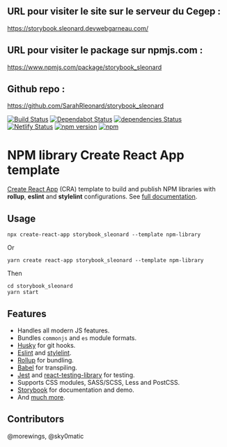 ## URL pour visiter le site sur le serveur du Cegep : 
https://storybook.sleonard.devwebgarneau.com/
## URL pour visiter le package sur npmjs.com : 
https://www.npmjs.com/package/storybook_sleonard
## Github repo : 
https://github.com/SarahRleonard/storybook_sleonard

[![Build Status](https://travis-ci.com/morewings/cra-template-npm-library.svg?branch=master)](https://travis-ci.com/morewings/cra-template-npm-library)
[![Dependabot Status](https://api.dependabot.com/badges/status?host=github&repo=morewings/cra-template-npm-library)](https://dependabot.com)
[![dependencies Status](https://david-dm.org/morewings/cra-template-npm-library/status.svg)](https://david-dm.org/morewings/cra-template-npm-library)
[![Netlify Status](https://api.netlify.com/api/v1/badges/7448a6f6-8be5-4d26-b886-f59db21ebb4e/deploy-status)](https://app.netlify.com/sites/cra-template-npm-library/deploys)
[![npm version](https://badge.fury.io/js/cra-template-npm-library.svg)](https://www.npmjs.com/package/cra-template-npm-library)
[![npm](https://img.shields.io/npm/dm/cra-template-npm-library)](https://www.npmjs.com/package/cra-template-npm-library)

# NPM library Create React App template

[Create React App](https://github.com/facebook/create-react-app) (CRA) template to build and publish NPM libraries with **rollup**, **eslint** and **stylelint** configurations. See [full documentation](https://cra-template-npm-library.netlify.com/).

## Usage

```shell script
npx create-react-app storybook_sleonard --template npm-library
``` 
Or
```shell script
yarn create react-app storybook_sleonard --template npm-library
```

Then

```shell script
cd storybook_sleonard
yarn start
```

## Features

- Handles all modern JS features.
- Bundles `commonjs` and `es` module formats.
- [Husky](https://github.com/typicode/husky) for git hooks.
- [Eslint](https://eslint.org/) and [stylelint](https://stylelint.io/).
- [Rollup](https://rollupjs.org/guide/en/) for bundling.
- [Babel](https://babeljs.io/) for transpiling.
- [Jest](https://jestjs.io/) and [react-testing-library](https://testing-library.com/docs/react-testing-library/intro) for testing.
- Supports CSS modules, SASS/SCSS, Less and PostCSS.
- [Storybook](https://storybook.js.org/) for documentation and demo.
- And [much more](https://cra-template-npm-library.netlify.com/).

## Contributors

@morewings, @sky0matic
